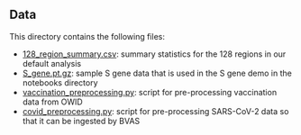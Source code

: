 ## Data 

This directory contains the following files:
 - [128_region_summary.csv](128_region_summary.csv): summary statistics for the 128 regions in our default analysis 
 - [S_gene.pt.gz](S_gene.pt.gz): sample S gene data that is used in the S gene demo in the notebooks directory 
 - [vaccination_preprocessing.py](vaccination_preprocessing.py): script for pre-processing vaccination data from OWID
 - [covid_preprocessing.py](covid_preprocessing.py): script for pre-processing SARS-CoV-2 data so that it can be ingested by BVAS 
